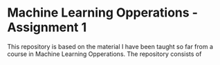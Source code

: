 # Machine Learning Opperations - Assignment 1
This repository is based on the material I have been taught so far from a course in Machine Learning Opperations. The repository consists of 
